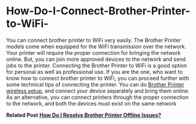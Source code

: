 # How-Do-I-Connect-Brother-Printer-to-WiFi-

You can connect brother printer to WiFi very easily. The Brother Printer models come when equipped for the WiFi transmission over the network. Your printer will require the proper connection for bringing the network online. But, you can join more approved devices to the network and send jobs to the printer. Connecting the Brother Printer to WiFi is a good option for personal as well as professional use. If you are the one, who want to know how to connect brother printer to WiFi, you can proceed further with some technical tips of connecting the printer. You can do <a href="https://printeranswers.com/fix-brother-printer-offline-issues/">Brother Printer wireless setup,</a> and connect your device separately and bring them online. As an alternative, you can connect printers through the proper connection to the network, and both the devices must exist on the same network

**Related Post** 
**<a href="https://getprinterservice.wordpress.com/2021/01/25/resolve-brother-printer-offline-issues/">How Do I Resolve Brother Printer Offline Issues?</a>**
